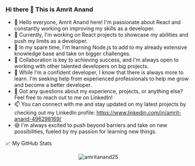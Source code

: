 ### Hi there 👋 This is Amrit Anand


<!--**Amritanand25/Amritanand25** is a ✨ _special_ ✨ repository because its `README.md` (this file) appears on your GitHub profile.

Here are some ideas to get you started: -->

- 👋 Hello everyone, Amrit Anand here! I'm passionate about React and constantly working on improving my skills as a developer.
- 🔭 Currently, I'm working on React projects to showcase my abilities and push my limits as a developer.
- 🌱 In my spare time, I'm learning Node.js to add to my already extensive knowledge base and take on bigger challenges.
- 👯 Collaboration is key to achieving success, and I'm always open to working with other talented developers on big projects.
- 🤔 While I'm a confident developer, I know that there is always more to learn. I'm seeking help from experienced professionals to help me grow and become a better developer.
- 💬 Got any questions about my experience, projects, or anything else? Feel free to reach out to me on LinkedIn!
- 📫 You can connect with me and stay updated on my latest projects by checking out my LinkedIn profile: https://www.linkedin.com/in/amrit-anand-496298169/
- 😄 I'm always excited to push beyond barriers and take on new possibilities, fueled by my passion for learning new things.

<summary>📈 My GitHub Stats</summary>

<p align="center"> <img src="https://github-readme-stats.vercel.app/api?username=amritanand25&show_icons=true&theme=gotham" alt="amritanand25" />

